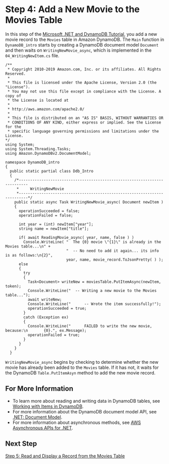 # Step 4: Add a New Movie to the Movies Table<a name="GettingStarted.NET.04"></a>

In this step of the [Microsoft \.NET and DynamoDB Tutorial](GettingStarted.NET.md), you add a new movie record to the `Movies` table in Amazon DynamoDB\. The `Main` function in `DynamoDB_intro` starts by creating a DynamoDB document model `Document` and then waits on `WritingNewMovie_async`, which is implemented in the `04_WritingNewItem.cs` file\.

```
/**
 * Copyright 2010-2019 Amazon.com, Inc. or its affiliates. All Rights Reserved.
 *
 * This file is licensed under the Apache License, Version 2.0 (the "License").
 * You may not use this file except in compliance with the License. A copy of
 * the License is located at
 *
 * http://aws.amazon.com/apache2.0/
 *
 * This file is distributed on an "AS IS" BASIS, WITHOUT WARRANTIES OR
 * CONDITIONS OF ANY KIND, either express or implied. See the License for the
 * specific language governing permissions and limitations under the License.
*/
using System;
using System.Threading.Tasks;
using Amazon.DynamoDBv2.DocumentModel;

namespace DynamoDB_intro
{
  public static partial class Ddb_Intro
  {
    /*--------------------------------------------------------------------------
     *     WritingNewMovie
     *--------------------------------------------------------------------------*/
    public static async Task WritingNewMovie_async( Document newItem )
    {
      operationSucceeded = false;
      operationFailed = false;

      int year = (int) newItem["year"];
      string name = newItem["title"];

      if( await ReadingMovie_async( year, name, false ) )
        Console.WriteLine( "  The {0} movie \"{1}\" is already in the Movies table...\n" +
                           "  -- No need to add it again... its info is as follows:\n{2}",
                           year, name, movie_record.ToJsonPretty( ) );
      else
      {
        try
        {
          Task<Document> writeNew = moviesTable.PutItemAsync(newItem, token);
          Console.WriteLine("  -- Writing a new movie to the Movies table...");
          await writeNew;
          Console.WriteLine("      -- Wrote the item successfully!");
          operationSucceeded = true;
        }
        catch (Exception ex)
        {
          Console.WriteLine("      FAILED to write the new movie, because:\n       {0}.", ex.Message);
          operationFailed = true;
        }
      }
    }
  }
```

`WritingNewMovie_async` begins by checking to determine whether the new movie has already been added to the `Movies` table\. If it has not, it waits for the DynamoDB `Table.PutItemAsyn` method to add the new movie record\.

## For More Information<a name="GettingStarted.NET.04.info"></a>
+ To learn more about reading and writing data in DynamoDB tables, see [Working with Items in DynamoDB](WorkingWithItems.md)\.
+ For more information about the DynamoDB document model API, see [\.NET: Document Model](DotNetSDKMidLevel.md)\.
+ For more information about asynchronous methods, see [AWS Asynchronous APIs for \.NET](https://docs.aws.amazon.com/sdk-for-net/v3/developer-guide/sdk-net-async-api.html)\.

## Next Step<a name="GettingStarted.NET.04.NextStep"></a>

[Step 5: Read and Display a Record from the Movies Table](GettingStarted.NET.05.md)